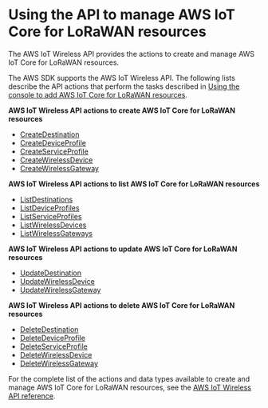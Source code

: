 # Using the API to manage AWS IoT Core for LoRaWAN resources<a name="connect-iot-lorawan-developer"></a>

The AWS IoT Wireless API provides the actions to create and manage AWS IoT Core for LoRaWAN resources\.

The AWS SDK supports the AWS IoT Wireless API\. The following lists describe the API actions that perform the tasks described in [Using the console to add AWS IoT Core for LoRaWAN resources](connect-iot-lorawan-console.md)\.

**AWS IoT Wireless API actions to create AWS IoT Core for LoRaWAN resources**
+ [CreateDestination](https://docs.aws.amazon.com/iot-wireless/2020-11-22/apireference/API_CreateDestination.html)
+ [CreateDeviceProfile](https://docs.aws.amazon.com/iot-wireless/2020-11-22/apireference/API_CreateDeviceProfile.html)
+ [CreateServiceProfile](https://docs.aws.amazon.com/iot-wireless/2020-11-22/apireference/API_CreateServiceProfile.html)
+ [CreateWirelessDevice](https://docs.aws.amazon.com/iot-wireless/2020-11-22/apireference/API_CreateWirelessDevice.html)
+ [CreateWirelessGateway](https://docs.aws.amazon.com/iot-wireless/2020-11-22/apireference/API_CreateWirelessGateway.html)

**AWS IoT Wireless API actions to list AWS IoT Core for LoRaWAN resources**
+ [ListDestinations](https://docs.aws.amazon.com/iot-wireless/2020-11-22/apireference/API_ListDestinations.html)
+ [ListDeviceProfiles](https://docs.aws.amazon.com/iot-wireless/2020-11-22/apireference/API_ListDeviceProfiles.html)
+ [ListServiceProfiles](https://docs.aws.amazon.com/iot-wireless/2020-11-22/apireference/API_ListServiceProfiles.html)
+ [ListWirelessDevices](https://docs.aws.amazon.com/iot-wireless/2020-11-22/apireference/API_ListWirelessDevices.html)
+ [ListWirelessGateways](https://docs.aws.amazon.com/iot-wireless/2020-11-22/apireference/API_ListWirelessGateways.html)

**AWS IoT Wireless API actions to update AWS IoT Core for LoRaWAN resources**
+ [ UpdateDestination ](https://docs.aws.amazon.com/iot-wireless/2020-11-22/apireference/API_UpdateDestination.html)
+ [ UpdateWirelessDevice ](https://docs.aws.amazon.com/iot-wireless/2020-11-22/apireference/API_UpdateWirelessDevice.html)
+ [ UpdateWirelessGateway ](https://docs.aws.amazon.com/iot-wireless/2020-11-22/apireference/API_UpdateWirelessGateway.html)

**AWS IoT Wireless API actions to delete AWS IoT Core for LoRaWAN resources**
+ [DeleteDestination](https://docs.aws.amazon.com/iot-wireless/2020-11-22/apireference/API_DeleteDestination.html)
+ [DeleteDeviceProfile](https://docs.aws.amazon.com/iot-wireless/2020-11-22/apireference/API_DeleteDeviceProfile.html)
+ [DeleteServiceProfile](https://docs.aws.amazon.com/iot-wireless/2020-11-22/apireference/API_DeleteServiceProfile.html)
+ [DeleteWirelessDevice](https://docs.aws.amazon.com/iot-wireless/2020-11-22/apireference/API_DeleteWirelessDevice.html)
+ [DeleteWirelessGateway](https://docs.aws.amazon.com/iot-wireless/2020-11-22/apireference/API_DeleteWirelessGateway.html)

For the complete list of the actions and data types available to create and manage AWS IoT Core for LoRaWAN resources, see the [AWS IoT Wireless API reference](https://docs.aws.amazon.com/iot-wireless/2020-11-22/apireference/welcome.html)\.